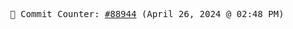 <p align="center">
    <samp>
        📮 Commit Counter: <a href="https://github.com/Javascript-void0/Javascript-void0/commits/main">#88944</a> (April 26, 2024 @ 02:48 PM)
    </samp>
</p>